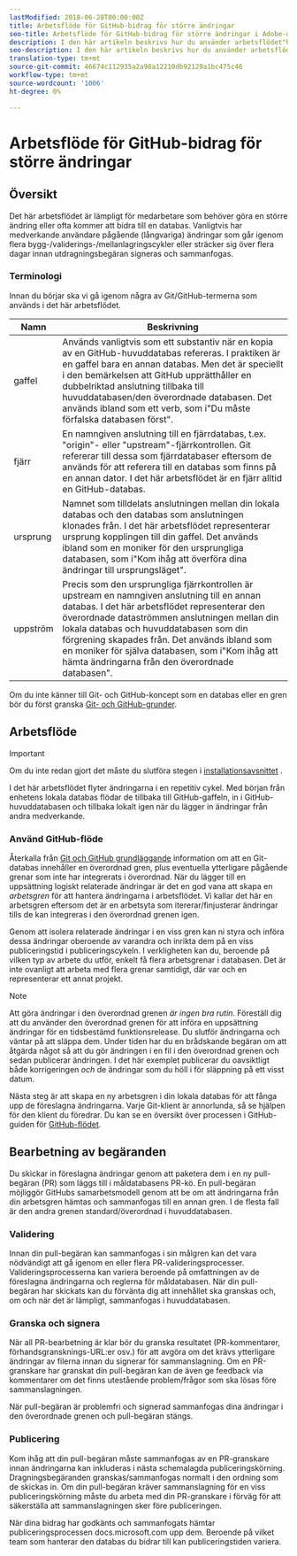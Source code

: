 ```yaml
---
lastModified: 2018-06-28T00:00:00Z
title: Arbetsflöde för GitHub-bidrag för större ändringar
seo-title: Arbetsflöde för GitHub-bidrag för större ändringar i Adobe-dokumentationen
description: I den här artikeln beskrivs hur du använder arbetsflödet"huvudmedverkande" för att göra bidrag till Adobe-dokumentation.
seo-description: I den här artikeln beskrivs hur du använder arbetsflödet"huvudmedverkande" för att göra bidrag till Adobe-dokumentation.
translation-type: tm+mt
source-git-commit: 46674c112935a2a98a12210db92129a1bc475c46
workflow-type: tm+mt
source-wordcount: '1006'
ht-degree: 0%

---
```



# Arbetsflöde för GitHub-bidrag för större ändringar

<!--
> [!IMPORTANT]
> All repositories that publish to docs.adobe.com have adopted the [Adobe Open Source Code of Conduct](../../code-of-conduct.md) or the [.NET Foundation Code of Conduct](https://dotnetfoundation.org/code-of-conduct). For more information, see the [Contributing](../../contributing.md) article.
>
> Minor corrections or clarifications to documentation and code examples in public repositories are covered by the [Adobe Documentation Terms of Use](https://www.adobe.com/legal/terms.html). New or significant changes generate a comment in the pull request, asking you to submit an online Contribution License Agreement (CLA) if you are not an employee of Adobe. We need you to complete the online form before we can review or accept your pull request.
--->

## Översikt

Det här arbetsflödet är lämpligt för medarbetare som behöver göra en större ändring eller ofta kommer att bidra till en databas. Vanligtvis har medverkande användare pågående (långvariga) ändringar som går igenom flera bygg-/validerings-/mellanlagringscykler eller sträcker sig över flera dagar innan utdragningsbegäran signeras och sammanfogas.

### Terminologi

Innan du börjar ska vi gå igenom några av Git/GitHub-termerna som används i det här arbetsflödet.

| Namn | Beskrivning |
|-----------|-------------|
| gaffel | Används vanligtvis som ett substantiv när en kopia av en GitHub-huvuddatabas refereras. I praktiken är en gaffel bara en annan databas. Men det är speciellt i den bemärkelsen att GitHub upprätthåller en dubbelriktad anslutning tillbaka till huvuddatabasen/den överordnade databasen. Det används ibland som ett verb, som i&quot;Du måste förfalska databasen först&quot;. |
| fjärr | En namngiven anslutning till en fjärrdatabas, t.ex. &quot;origin&quot;- eller &quot;upstream&quot;-fjärrkontrollen. Git refererar till dessa som fjärrdatabaser eftersom de används för att referera till en databas som finns på en annan dator. I det här arbetsflödet är en fjärr alltid en GitHub-databas. |
| ursprung | Namnet som tilldelats anslutningen mellan din lokala databas och den databas som anslutningen klonades från. I det här arbetsflödet representerar ursprung kopplingen till din gaffel. Det används ibland som en moniker för den ursprungliga databasen, som i&quot;Kom ihåg att överföra dina ändringar till ursprungsläget&quot;. |
| uppström | Precis som den ursprungliga fjärrkontrollen är upstream en namngiven anslutning till en annan databas. I det här arbetsflödet representerar den överordnade dataströmmen anslutningen mellan din lokala databas och huvuddatabasen som din förgrening skapades från. Det används ibland som en moniker för själva databasen, som i&quot;Kom ihåg att hämta ändringarna från den överordnade databasen&quot;. |

Om du inte känner till Git- och GitHub-koncept som en databas eller en gren bör du först granska [Git- och GitHub-grunder](git-fundamentals.md).

## Arbetsflöde

>[!IMPORTANT]
> Om du inte redan gjort det måste du slutföra stegen i [installationsavsnittet](github-signup.md) .

I det här arbetsflödet flyter ändringarna i en repetitiv cykel. Med början från enhetens lokala databas flödar de tillbaka till GitHub-gaffeln, in i GitHub-huvuddatabasen och tillbaka lokalt igen när du lägger in ändringar från andra medverkande.

### Använd GitHub-flöde

Återkalla från [Git och GitHub grundläggande](git-fundamentals.md) information om att en Git-databas innehåller en överordnad gren, plus eventuella ytterligare pågående grenar som inte har integrerats i överordnad. När du lägger till en uppsättning logiskt relaterade ändringar är det en god vana att skapa en *arbetsgren* för att hantera ändringarna i arbetsflödet. Vi kallar det här en arbetsgren eftersom det är en arbetsyta som itererar/finjusterar ändringar tills de kan integreras i den överordnad grenen igen.

Genom att isolera relaterade ändringar i en viss gren kan ni styra och införa dessa ändringar oberoende av varandra och inrikta dem på en viss publiceringstid i publiceringscykeln. I verkligheten kan du, beroende på vilken typ av arbete du utför, enkelt få flera arbetsgrenar i databasen. Det är inte ovanligt att arbeta med flera grenar samtidigt, där var och en representerar ett annat projekt.

>[!NOTE]
>
>Att göra ändringar i den överordnad grenen *är ingen bra rutin*. Föreställ dig att du använder den överordnad grenen för att införa en uppsättning ändringar för en tidsbestämd funktionsrelease. Du slutför ändringarna och väntar på att släppa dem. Under tiden har du en brådskande begäran om att åtgärda något så att du gör ändringen i en fil i den överordnad grenen och sedan publicerar ändringen. I det här exemplet publicerar du oavsiktligt både korrigeringen *och* de ändringar som du höll i för släppning på ett visst datum.

Nästa steg är att skapa en ny arbetsgren i din lokala databas för att fånga upp de föreslagna ändringarna. Varje Git-klient är annorlunda, så se hjälpen för den klient du föredrar. Du kan se en översikt över processen i GitHub-guiden för [GitHub-flödet](https://guides.github.com/introduction/flow/).

## Bearbetning av begäranden

Du skickar in föreslagna ändringar genom att paketera dem i en ny pull-begäran (PR) som läggs till i måldatabasens PR-kö. En pull-begäran möjliggör GitHubs samarbetsmodell genom att be om att ändringarna från din arbetsgren hämtas och sammanfogas till en annan gren. I de flesta fall är den andra grenen standard/överordnad i huvuddatabasen.

### Validering

Innan din pull-begäran kan sammanfogas i sin målgren kan det vara nödvändigt att gå igenom en eller flera PR-valideringsprocesser. Valideringsprocesserna kan variera beroende på omfattningen av de föreslagna ändringarna och reglerna för måldatabasen. När din pull-begäran har skickats kan du förvänta dig att innehållet ska granskas och, om och när det är lämpligt, sammanfogas i huvuddatabasen.

### Granska och signera

När all PR-bearbetning är klar bör du granska resultatet (PR-kommentarer, förhandsgransknings-URL:er osv.) för att avgöra om det krävs ytterligare ändringar av filerna innan du signerar för sammanslagning. Om en PR-granskare har granskat din pull-begäran kan de även ge feedback via kommentarer om det finns utestående problem/frågor som ska lösas före sammanslagningen.

När pull-begäran är problemfri och signerad sammanfogas dina ändringar i den överordnade grenen och pull-begäran stängs.

### Publicering

Kom ihåg att din pull-begäran måste sammanfogas av en PR-granskare innan ändringarna kan inkluderas i nästa schemalagda publiceringskörning. Dragningsbegäranden granskas/sammanfogas normalt i den ordning som de skickas in. Om din pull-begäran kräver sammanslagning för en viss publiceringskörning måste du arbeta med din PR-granskare i förväg för att säkerställa att sammanslagningen sker före publiceringen.

När dina bidrag har godkänts och sammanfogats hämtar publiceringsprocessen docs.microsoft.com upp dem. Beroende på vilket team som hanterar den databas du bidrar till kan publiceringstiden variera.

